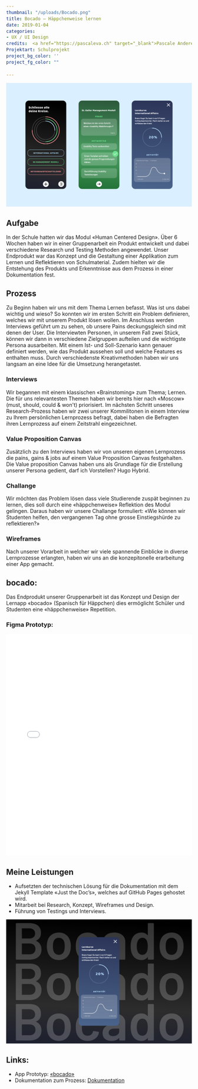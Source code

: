 ```yaml
---
thumbnail: "/uploads/Bocado.png"
title: Bocado – Häppchenweise lernen
date: 2019-01-04
categories:
- UX / UI Design
credits:  <a href="https://pascaleva.ch" target="_blank">Pascale Anderegg</a>, Nicole Watrinet,  <a href="https://portfolio.marc-hatt.ch" target="_blank">Marc Hatt</a>
Projektart: Schulprojekt
project_bg_color: ''
project_fg_color: ""

---
```

![](/uploads/Bocado_2.png)

## Aufgabe
In der Schule hatten wir das Modul «Human Centered Design». Über 6 Wochen haben wir in einer Gruppenarbeit ein Produkt entwickelt und dabei verschiedene Research und Testing Methoden angewendet. Unser Endprodukt war das Konzept und die Gestaltung einer Applikation zum Lernen und Reflektieren von Schulmaterial. Zudem hielten wir die Entstehung des Produkts und Erkenntnisse aus dem Prozess in einer Dokumentation fest.

## Prozess
Zu Beginn haben wir uns mit dem Thema Lernen befasst. Was ist uns dabei wichtig und wieso? So konnten wir im ersten Schritt ein Problem definieren, welches wir mit unserem Produkt lösen wollen. Im Anschluss werden Interviews geführt um zu sehen, ob unsere Pains deckungsgleich sind mit denen der User. Die Interviewten Personen, in unserem Fall zwei Stück, können wir dann in verschiedene Zielgruppen aufteilen und die wichtigste Persona ausarbeiten. Mit einem Ist- und Soll-Szenario kann genauer definiert werden, wie das Produkt aussehen soll und welche Features es enthalten muss. Durch verschiedenste Kreativmethoden haben wir uns langsam an eine Idee für die Umsetzung herangetastet.

### Interviews
Wir begannen mit einem klassischen «Brainstoming» zum Thema; Lernen. Die für uns relevantesten Themen haben wir bereits hier nach «Moscow» (must, should, could & won't) priorisiert.
Im nächsten Schritt unseres Research-Prozess haben wir zwei unserer Kommilitonen in einem Interview zu Ihrem persönlichen Lernprozess befragt, dabei haben die Befragten ihren Lernprozess auf einem Zeitstrahl eingezeichnet.

### Value Proposition Canvas
Zusätzlich zu den Interviews haben wir von unseren eigenen Lernprozess die pains, gains & jobs auf einem Value Proposition Canvas festgehalten. Die Value proposition Canvas haben uns als Grundlage für die Erstellung unserer Persona gedient, darf ich Vorstellen? Hugo Hybrid.

### Challange
Wir möchten das Problem lösen dass viele Studierende zuspät beginnen zu lernen, dies soll durch eine «häppchenweise» Reflektion des Modul gelingen. Daraus haben wir unsere Challange formuliert:
«Wie können wir Studenten helfen, den vergangenen Tag ohne grosse Einstiegshürde zu reflektieren?»

### Wireframes
Nach unserer Vorarbeit in welcher wir viele spannende Einblicke in diverse Lernprozesse erlangten, haben wir uns an die konzepitonelle erarbeitung einer App gemacht.

## bocado:
Das Endprodukt unserer Gruppenarbeit ist das Konzept und Design der Lernapp «bocado» (Spanisch für Häppchen) dies ermöglicht Schüler und Studenten eine «häppchenweise» Repetition.

### Figma Prototyp:
<iframe height='600' scrolling='no' title='Flexbox Flex-Grow Mast' src='//www.figma.com/embed?embed_host=share&url=https%3A%2F%2Fwww.figma.com%2Fproto%2FGN1f3SvmzTkia4DAZaBix0%2FHi-Fi-Prototyp%3Fnode-id%3D249%253A5%26scaling%3Dscale-down' frameborder='no' allowtransparency='true' allowfullscreen='true' style='width: 100%;'></iframe>

## Meine Leistungen
* Aufsetzten der technischen Lösung für die Dokumentation mit dem Jekyll Template «Just the Doc’s», welches auf GitHub Pages gehostet wird.
* Mitarbeit bei Research, Konzept, Wireframes und Design.
* Führung von Testings und Interviews.

![](/uploads/Bocado.png)



## Links:
* App Prototyp: [«bocado»](https://www.figma.com/file/GN1f3SvmzTkia4DAZaBix0/Hi-Fi-Prototyp)
* Dokumentation zum Prozess: [Dokumentation](https://matthiasmeierkoch.github.io/hcd-documentation/)